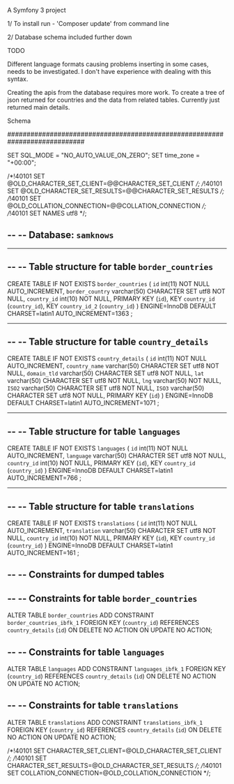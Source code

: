 
A Symfony 3 project 

1/ To install run - 'Composer update' from command line 

2/ Database schema included further down

TODO 

Different language formats causing problems inserting in some cases, needs to be investigated. I don't have experience with dealing with this syntax. 

Creating the apis from the database requires more work.  To create a tree of json returned for countries and the data from related tables.  Currently just returned main details.


Schema 

############################################################################


SET SQL_MODE = "NO_AUTO_VALUE_ON_ZERO";
SET time_zone = "+00:00";


/*!40101 SET @OLD_CHARACTER_SET_CLIENT=@@CHARACTER_SET_CLIENT */;
/*!40101 SET @OLD_CHARACTER_SET_RESULTS=@@CHARACTER_SET_RESULTS */;
/*!40101 SET @OLD_COLLATION_CONNECTION=@@COLLATION_CONNECTION */;
/*!40101 SET NAMES utf8 */;

--
-- Database: `samknows`
--

-- --------------------------------------------------------

--
-- Table structure for table `border_countries`
--

CREATE TABLE IF NOT EXISTS `border_countries` (
  `id` int(11) NOT NULL AUTO_INCREMENT,
  `border_country` varchar(50) CHARACTER SET utf8 NOT NULL,
  `country_id` int(10) NOT NULL,
  PRIMARY KEY (`id`),
  KEY `country_id` (`country_id`),
  KEY `country_id_2` (`country_id`)
) ENGINE=InnoDB  DEFAULT CHARSET=latin1 AUTO_INCREMENT=1363 ;

-- --------------------------------------------------------

--
-- Table structure for table `country_details`
--

CREATE TABLE IF NOT EXISTS `country_details` (
  `id` int(11) NOT NULL AUTO_INCREMENT,
  `country_name` varchar(50) CHARACTER SET utf8 NOT NULL,
  `domain_tld` varchar(50) CHARACTER SET utf8 NOT NULL,
  `lat` varchar(50) CHARACTER SET utf8 NOT NULL,
  `lng` varchar(50) NOT NULL,
  `ISO2` varchar(50) CHARACTER SET utf8 NOT NULL,
  `ISO3` varchar(50) CHARACTER SET utf8 NOT NULL,
  PRIMARY KEY (`id`)
) ENGINE=InnoDB  DEFAULT CHARSET=latin1 AUTO_INCREMENT=1071 ;

-- --------------------------------------------------------

--
-- Table structure for table `languages`
--

CREATE TABLE IF NOT EXISTS `languages` (
  `id` int(11) NOT NULL AUTO_INCREMENT,
  `language` varchar(50) CHARACTER SET utf8 NOT NULL,
  `country_id` int(10) NOT NULL,
  PRIMARY KEY (`id`),
  KEY `country_id` (`country_id`)
) ENGINE=InnoDB  DEFAULT CHARSET=latin1 AUTO_INCREMENT=766 ;

-- --------------------------------------------------------

--
-- Table structure for table `translations`
--

CREATE TABLE IF NOT EXISTS `translations` (
  `id` int(11) NOT NULL AUTO_INCREMENT,
  `translation` varchar(50) CHARACTER SET utf8 NOT NULL,
  `country_id` int(10) NOT NULL,
  PRIMARY KEY (`id`),
  KEY `country_id` (`country_id`)
) ENGINE=InnoDB  DEFAULT CHARSET=latin1 AUTO_INCREMENT=161 ;

--
-- Constraints for dumped tables
--

--
-- Constraints for table `border_countries`
--
ALTER TABLE `border_countries`
  ADD CONSTRAINT `border_countries_ibfk_1` FOREIGN KEY (`country_id`) REFERENCES `country_details` (`id`) ON DELETE NO ACTION ON UPDATE NO ACTION;

--
-- Constraints for table `languages`
--
ALTER TABLE `languages`
  ADD CONSTRAINT `languages_ibfk_1` FOREIGN KEY (`country_id`) REFERENCES `country_details` (`id`) ON DELETE NO ACTION ON UPDATE NO ACTION;

--
-- Constraints for table `translations`
--
ALTER TABLE `translations`
  ADD CONSTRAINT `translations_ibfk_1` FOREIGN KEY (`country_id`) REFERENCES `country_details` (`id`) ON DELETE NO ACTION ON UPDATE NO ACTION;

/*!40101 SET CHARACTER_SET_CLIENT=@OLD_CHARACTER_SET_CLIENT */;
/*!40101 SET CHARACTER_SET_RESULTS=@OLD_CHARACTER_SET_RESULTS */;
/*!40101 SET COLLATION_CONNECTION=@OLD_COLLATION_CONNECTION */;
